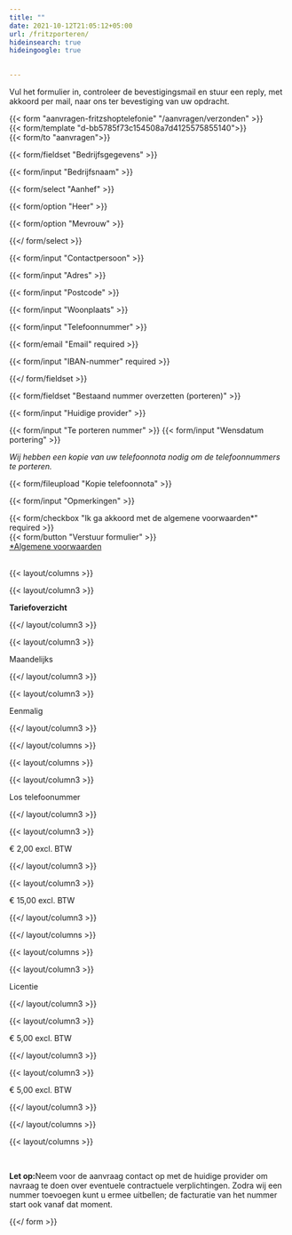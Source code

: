 ```yaml
---
title: ""
date: 2021-10-12T21:05:12+05:00
url: /fritzporteren/
hideinsearch: true
hideingoogle: true

  
---
```


Vul het formulier in, controleer de bevestigingsmail en stuur een reply, met akkoord per mail, naar ons ter bevestiging van uw opdracht.

{{< form "aanvragen-fritzshoptelefonie" "/aanvragen/verzonden" >}}  
{{< form/template "d-bb5785f73c154508a7d4125575855140">}}  
{{< form/to "aanvragen">}}

{{< form/fieldset "Bedrijfsgegevens" >}}

{{< form/input "Bedrijfsnaam" >}}

{{< form/select "Aanhef" >}}

{{< form/option "Heer" >}}

{{< form/option "Mevrouw" >}}

{{</ form/select >}}

{{< form/input "Contactpersoon" >}}

{{< form/input "Adres" >}}

{{< form/input "Postcode" >}}

{{< form/input "Woonplaats" >}}

{{< form/input "Telefoonnummer" >}}

{{< form/email "Email" required >}}

{{< form/input "IBAN-nummer" required >}}

{{</ form/fieldset >}}

{{< form/fieldset "Bestaand nummer overzetten (porteren)" >}}

{{< form/input "Huidige provider" >}}

{{< form/input "Te porteren nummer" >}}
{{< form/input "Wensdatum portering" >}}

_Wij hebben een kopie van uw telefoonnota nodig om de telefoonnummers te porteren._

{{< form/fileupload "Kopie telefoonnota" >}}

{{< form/input "Opmerkingen" >}}

{{< form/checkbox "Ik ga akkoord met de algemene voorwaarden*" required >}}
<br>
{{< form/button "Verstuur formulier" >}}
<br><a href="https://www.callvoip.nl/voorwaarden/" target="_blank">*Algemene voorwaarden</a>
<br><br>

{{< layout/columns >}}

{{< layout/column3 >}}

**Tariefoverzicht**

{{</ layout/column3 >}}

{{< layout/column3 >}}

Maandelijks

{{</ layout/column3 >}}

{{< layout/column3 >}}

Eenmalig

{{</ layout/column3 >}}

{{</ layout/columns >}}

{{< layout/columns >}}

{{< layout/column3 >}}

Los telefoonummer

{{</ layout/column3 >}}

{{< layout/column3 >}}

€ 2,00 excl. BTW

{{</ layout/column3 >}}

{{< layout/column3 >}}

€ 15,00 excl. BTW

{{</ layout/column3 >}}

{{</ layout/columns >}}

{{< layout/columns >}}

{{< layout/column3 >}}

Licentie

{{</ layout/column3 >}}

{{< layout/column3 >}}

€ 5,00 excl. BTW

{{</ layout/column3 >}}

{{< layout/column3 >}}

€ 5,00 excl. BTW

{{</ layout/column3 >}}

{{</ layout/columns >}}

{{< layout/columns >}}

<br>

<b>Let op:</b>Neem voor de aanvraag contact op met de huidige provider om navraag te doen over eventuele contractuele verplichtingen. Zodra wij een nummer toevoegen kunt u ermee uitbellen; de facturatie van het nummer start ook vanaf dat moment. 

{{</ form >}}
